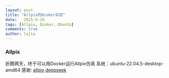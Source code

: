 ```yaml
---
layout: post
title: "Allpix的Dcoker实现"
date:   2025-9-29
tags: [Allpix, Dcoker，Ubuntu]
comments: true
author: lxjia
---
```




### Allpix
折腾两天，终于可以用Docker运行Allpix仿真
系统：ubuntu-22.04.5-desktop-amd64
感谢:
[allpix](https://allpix-squared.docs.cern.ch/)
[deepseek](https://chat.deepseek.com/)
